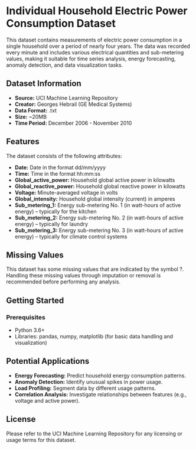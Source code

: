 # Individual Household Electric Power Consumption Dataset
This dataset contains measurements of electric power consumption in a single household over a period of nearly four years. The data was recorded every minute and includes various electrical quantities and sub-metering values, making it suitable for time series analysis, energy forecasting, anomaly detection, and data visualization tasks.

## Dataset Information
- **Source:** UCI Machine Learning Repository
- **Creator:** Georges Hebrail (GE Medical Systems)
- **Data Format:** .txt
- **Size:** ~20MB
- **Time Period:** December 2006 - November 2010

## Features
The dataset consists of the following attributes:

- **Date:** Date in the format dd/mm/yyyy
- **Time:** Time in the format hh:mm:ss
- **Global_active_power:** Household global active power in kilowatts
- **Global_reactive_power:** Household global reactive power in kilowatts
- **Voltage:** Minute-averaged voltage in volts
- **Global_intensity:** Household global intensity (current) in amperes
- **Sub_metering_1:** Energy sub-metering No. 1 (in watt-hours of active energy) – typically for the kitchen
- **Sub_metering_2:** Energy sub-metering No. 2 (in watt-hours of active energy) – typically for laundry
- **Sub_metering_3:** Energy sub-metering No. 3 (in watt-hours of active energy) – typically for climate control systems

## Missing Values
This dataset has some missing values that are indicated by the symbol ?. Handling these missing values through imputation or removal is recommended before performing any analysis.

## Getting Started
### Prerequisites
- Python 3.6+
- Libraries: pandas, numpy, matplotlib (for basic data handling and visualization)

## Potential Applications
- **Energy Forecasting:** Predict household energy consumption patterns.
- **Anomaly Detection:** Identify unusual spikes in power usage.
- **Load Profiling:** Segment data by different usage patterns.
- **Correlation Analysis:** Investigate relationships between features (e.g., voltage and active power).

## License
Please refer to the UCI Machine Learning Repository for any licensing or usage terms for this dataset.
